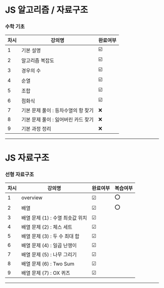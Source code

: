 
# JS 알고리즘 / 자료구조

### 수학 기초

|  차시  |       강의명        | 완료여부 |
| ------ | -------------- | ----- |
| 1 | 기본 설명 | ☑️ |
| 2 | 알고리즘 복잡도 | ☑️ |
| 3 | 경우의 수 | ☑️ |
| 4 | 순열 | ☑️ |
| 5 | 조합 | ☑️ |
| 6 | 점화식 | ☑️ |
| 7 | 기본 문제 풀이 : 등차수열의 항 찾기 | ❌ |
| 8 | 기본 문제 풀이 : 잃어버린 카드 찾기 | ❌ |
| 9 | 기본 과정 정리 | ❌ |

---------

# JS 자료구조

### 선형 자료구조

|  차시  |       강의명        | 완료여부 | 복습여부 |
| ------ | -------------- | ----- | ----- |
| 1 | overview | ☑ | ⭕ |
| 2 | 배열 | ☑ | ⭕ |
| 3 | 배열 문제 (1) : 수열 최솟값 위치 | ☑ |  |
| 4 | 배열 문제 (2) : 체스 세트 | ☑ |  |
| 5 | 배열 문제 (3) : 두 수 최대 합 | ☑ |  |
| 6 | 배열 문제 (4) : 일곱 난쟁이 | ☑ |  |
| 7 | 배열 문제 (5) : 나무 그리기 | ☑ |  |
| 8 | 배열 문제 (6) : Two Sum | ☑ |  |
| 9 | 배열 문제 (7) : OX 퀴즈 | ☑ |  |

----------
